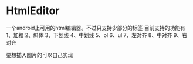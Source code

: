 # HtmlEditor
一个android上可用的html编辑器。不过只支持少部分的标签
目前支持的功能有
1、加粗
2、斜体
3、下划线
4、中划线
5、ol
6、ul
7、左对齐
8、中对齐
9、右对齐

要想插入图片的可以自己实现


